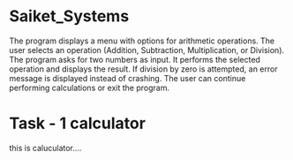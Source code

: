 # Saiket_Systems
The program displays a menu with options for arithmetic operations.
The user selects an operation (Addition, Subtraction, Multiplication, or Division).
The program asks for two numbers as input.
It performs the selected operation and displays the result.
If division by zero is attempted, an error message is displayed instead of crashing.
The user can continue performing calculations or exit the program.
<h1> Task - 1 calculator </h1>
this is caluculator....

